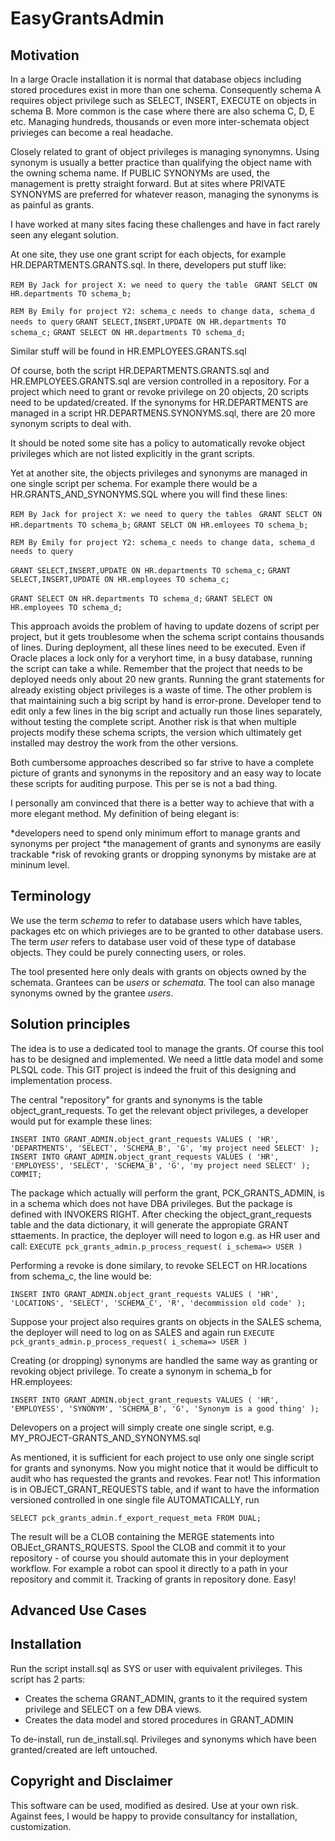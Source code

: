 # EasyGrantsAdmin

## Motivation

In a large Oracle installation it is normal that database objecs including stored 
procedures exist in more than one schema.  Consequently schema A requires object 
privilege such as SELECT, INSERT, EXECUTE on objects in schema B. More common is 
the case where there are also schema C, D, E etc. Managing hundreds, thousands 
or even more inter-schemata object privieges can become a real headache.

Closely related to grant of object privileges is managing synonymns. Using synonym 
is usually a better practice than qualifying the object name with the owning schema
name. If PUBLIC SYNONYMs are used, the management is pretty straight forward. But 
at sites where PRIVATE SYNONYMS are preferred for whatever reason, managing the 
synonyms is as painful as grants.

I have worked at many sites facing these challenges and have in fact rarely seen any 
elegant solution. 

At one site, they use one grant script for each objects, for example 
HR.DEPARTMENTS.GRANTS.sql. In there, developers put stuff like:

`REM By Jack for project X: we need to query the table ` 
`GRANT SELCT ON HR.departments TO schema_b;`

`REM By Emily for project Y2: schema_c needs to change data, schema_d needs to query`
`GRANT SELECT,INSERT,UPDATE ON HR.departments TO schema_c;`
`GRANT SELECT ON HR.departments TO schema_d;`

Similar stuff will be found in HR.EMPLOYEES.GRANTS.sql 

Of course, both the script HR.DEPARTMENTS.GRANTS.sql and HR.EMPLOYEES.GRANTS.sql 
are version controlled in a repository. For a project which need to grant or revoke 
privilege on 20 objects, 20 scripts need to be updated/created. If the synonyms for 
HR.DEPARTMENTS are managed in a script HR.DEPARTMENS.SYNONYMS.sql, there are 20 more 
synonym scripts to deal with.

It should be noted some site has a policy to automatically revoke object privileges 
which are not listed explicitly in the grant scripts.


Yet at another site, the objects privileges and synonyms are managed in one single 
script per schema. For example there would be a HR.GRANTS_AND_SYNONYMS.SQL where 
you will find these lines:

`REM By Jack for project X: we need to query the tables ` 
`GRANT SELCT ON HR.departments TO schema_b;`
`GRANT SELCT ON HR.emloyees TO schema_b;`

`REM By Emily for project Y2: schema_c needs to change data, schema_d needs to query`

`GRANT SELECT,INSERT,UPDATE ON HR.departments TO schema_c;`
`GRANT SELECT,INSERT,UPDATE ON HR.employees TO schema_c;`

`GRANT SELECT ON HR.departments TO schema_d;`
`GRANT SELECT ON HR.employees TO schema_d;`


This approach avoids the problem of having to update dozens of script per project, but it 
gets troublesome when the schema script contains thousands of lines. During deployment, 
all these lines need to be executed.  Even if Oracle places a lock only for a veryhort 
time, in a busy database, running the script can take a while. Remember that the project 
that needs to be deployed needs only about 20 new grants. Running the grant statements 
for already existing object privileges is a waste of time. The other problem is that 
maintaining such a big script by hand is error-prone. Developer tend to edit only a few 
lines in the big script and actually run those lines separately, without testing the 
complete script.  Another risk is that when multiple projects modify these schema scripts, 
the version which ultimately get installed may destroy the work from the other versions.

Both cumbersome approaches described so far strive to have a complete picture of grants 
and synonyms in the repository and an easy way to locate these scripts for auditing 
purpose. This per se is not a bad thing.

I personally am convinced that there is a better way to achieve that with a more elegant 
method. My definition of being elegant is:

*developers need to spend only minimum effort to manage grants and synonyms per project
*the management of grants and synonyms are easily trackable
*risk of revoking grants or dropping synonyms by mistake are at mininum level.

## Terminology
We use the term _schema_ to refer to database users which have tables, packages etc on 
which privieges are to be granted to other database users.  The term _user_ refers to 
database user void of these type of database objects. They could be purely connecting 
users, or roles.

The tool presented here only deals with grants on objects owned by the schemata. 
Grantees can be _users_ or _schemata_. The tool can also manage synonyms owned by the 
grantee _users_.

## Solution principles

The idea is to use a dedicated tool to manage the grants. Of course this tool has to be 
designed and implemented. We need a little data model and some PLSQL code. This GIT 
project is indeed the fruit of this designing and implementation process.

The central "repository" for grants and synonyms is the table object_grant_requests. 
To get the relevant object privileges, a developer would put for example these lines:

`INSERT INTO GRANT_ADMIN.object_grant_requests VALUES ( 'HR', 'DEPARTMENTS', 'SELECT', 'SCHEMA_B', 'G', 'my project need SELECT' );`
`INSERT INTO GRANT_ADMIN.object_grant_requests VALUES ( 'HR', 'EMPLOYESS', 'SELECT', 'SCHEMA_B', 'G', 'my project need SELECT' );`
`COMMIT;`

The package which actually will perform the grant, PCK_GRANTS_ADMIN, is in a schema 
which does not have DBA privileges. But the package is defined with INVOKERS RIGHT. 
After checking the object_grant_requests table and the data dictionary, it will 
generate the appropiate GRANT sttaements. In practice, the deployer will need to 
logon e.g. as HR user and call:
  `EXECUTE pck_grants_admin.p_process_request( i_schema=> USER )`
  
Performing a revoke is done similary, to revoke SELECT on HR.locations from schema_c, 
the line would be:

`INSERT INTO GRANT_ADMIN.object_grant_requests VALUES ( 'HR', 'LOCATIONS', 'SELECT', 'SCHEMA_C', 'R', 'decommission old code' );`

Suppose your project also requires grants on objects in the SALES schema, the deployer 
will need to log on as SALES and again run 
  `EXECUTE pck_grants_admin.p_process_request( i_schema=> USER )`

Creating (or dropping) synonyms are handled the same way as granting or revoking 
object privilege. To create a synonym in schema_b for HR.employees:

`INSERT INTO GRANT_ADMIN.object_grant_requests VALUES ( 'HR', 'EMPLOYESS', 'SYNONYM', 'SCHEMA_B', 'G', 'Synonym is a good thing' );`

Delevopers on a project will simply create one single script, e.g. MY_PROJECT-GRANTS_AND_SYNONYMS.sql 

As mentioned, it is sufficient for each project to use only one single script for 
grants and synonyms. Now you might notice that it would be difficult to audit who 
has requested the grants and revokes. Fear not! This information is in 
OBJECT_GRANT_REQUESTS table, and if want to have the information versioned 
controlled in one single file AUTOMATICALLY, run 

  `SELECT pck_grants_admin.f_export_request_meta FROM DUAL;`
  
The result will be a CLOB containing the MERGE statements into OBJEct_GRANTS_RQUESTS. Spool 
the CLOB and commit it to your repository - of course you should automate this in your 
deployment workflow. For example a robot can spool it directly to a path in your repository 
and commit it. Tracking of grants in repository done. Easy!

## Advanced Use Cases

## Installation 

Run the script install.sql as SYS or user with equivalent privileges. This script has 2 parts:
* Creates the schema GRANT_ADMIN, grants to it the required system privilege and SELECT on 
a few DBA views.
* Creates the data model and stored procedures in GRANT_ADMIN

To de-install, run de_install.sql. Privileges and synonyms which have been granted/created 
are left untouched.

## Copyright and Disclaimer

This software can be used, modified as desired. Use at your own risk. Against fees, I would 
be happy to provide consultancy for installation, customization.

